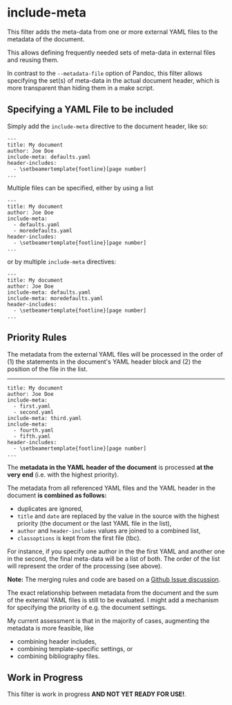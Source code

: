 # include-meta

This filter adds the meta-data from one or more external YAML files to 
the metadata of the document.

This allows defining frequently needed sets of meta-data in external files
and reusing them.

In contrast to the `--metadata-file` option of Pandoc, this filter allows specifying the set(s) of meta-data in the actual document header, which is 
more transparent than hiding them in a make script.

## Specifying a YAML File to be included

Simply add the `include-meta` directive to the document header, like so:

    ---
    title: My document
    author: Joe Doe
    include-meta: defaults.yaml
    header-includes:
      - \setbeamertemplate{footline}[page number]
    ...

Multiple files can be specified, either by using a list

    ---
    title: My document
    author: Joe Doe
    include-meta: 
      - defaults.yaml
      - moredefaults.yaml
    header-includes:
      - \setbeamertemplate{footline}[page number]
    ...

or by multiple `include-meta` directives:

    ---
    title: My document
    author: Joe Doe
    include-meta: defaults.yaml
    include-meta: moredefaults.yaml
    header-includes:
      - \setbeamertemplate{footline}[page number]
    ...

## Priority Rules

The metadata from the external YAML files will be processed in the order of (1) the statements in the document's YAML header block and (2) the position of the file in the list.

   ---
    title: My document
    author: Joe Doe
    include-meta: 
      - first.yaml
      - second.yaml
    include-meta: third.yaml
    include-meta: 
      - fourth.yaml
      - fifth.yaml
    header-includes:
      - \setbeamertemplate{footline}[page number]
    ...

The **metadata in the YAML header of the document** is processed **at the very end** (i.e. with the highest priority).

The metadata from all referenced YAML files and the YAML header in the document **is combined as follows:**

- duplicates are ignored,
- `title` and `date` are replaced by the value in the source with the highest priority (the document or the last YAML file in the list),
- `author` and `header-includes` values are joined to a combined list,
- `classoptions` is kept from the first file (tbc).

For instance, if you specify one author in the the first YAML and another one in the second, the final meta-data will be a list of both. The order of the list will represent the order of the processing (see above).

**Note:** The merging rules and code are based on a [Github Issue discussion](https://github.com/jgm/pandoc/issues/3115#issuecomment-294506221).

The exact relationship between metadata from the document and the sum of the external YAML files is still to be evaluated. I might add a mechanism for specifying the priority of e.g. the document settings. 

My current assessment is that in the majority of cases, augmenting the metadata is more feasible, like 
- combining header includes,
- combining template-specific settings, or 
- combining bibliography files.

## Work in Progress

This filter is work in progress **AND NOT YET READY FOR USE!**.

